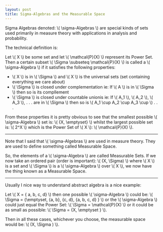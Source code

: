 ```yaml
---
layout: post
title: Sigma-Algebras and the Measurable Space
---
```


Sigma Algebras denoted: \\( \sigma-Algebras \\) are special kinds of sets used primarily in measure theory with applications in analysis and probability.

The technical definition is:

Let \\( X \\) be some set and let \\( \mathcal{P}(X) \\) represent its Power Set. Then a certain subset \\( \Sigma \subseteq \mathcal{P}(X) \\) is called a \\( \sigma-Algebra \\) if it satisfies the following properties:

* \\( X \\) is in \\( \Sigma \\) and \\( X \\) is the universal sets (set containing everything we care about)
* \\( \Sigma \\) is closed under complementation ie: If \\( A \\) is in \\( \Sigma \\) then so is its compllement
* \\( \Sigma \\) is closed under countable unionis ie: If \\( A_1 \\), \\( A_2 \\), \\( A_3 \\), . . . are in \\( \Sigma \\) then so is \\( A_1 \cup A_2 \cup A_3 \cup \\) . . .

From these properties it is pretty obvious to see that the smallest possible \\( \sigma-Algebra \\) set is: \\( \{X, \emptyset\} \\) whilst the largest possible set is: \\( 2^X \\) which is the Power Set of \\( X \\): \\( \mathcal{P}(X) \\).

---

Note that I said that \\( \sigma-Algebras \\) are used in measure theory. They are used to define something called Measurable Space.

So, the elements of a \\( \sigma-Algebra \\) are called Measurable Sets. If we now take an ordered pair (order is important): \\( (X, \Sigma) \\) where \\( X \\) is a set and \\( \Sigma \\) is a \\( \sigma-Algebra \\) over \\( X \\), we now have the thing known as a Measurable Space. 

---

Usually I nice way to understand abstract algebra is a nice example:

Let \\( X = \{ a, b, c, d\} \\) then one possible \\( \sigma-Algebra \\) could be: \\( \Sigma = \{\emptyset, \{a, b\}, \{c, d\}, \{a, b, c, d\} \} \\) or the \\( \sigma-Algebra \\) could just equal the Power Set: \\( \Sigma = \mathcal{P}(X) \\) or it could be as small as possible: \\( \Sigma = \{X, \emptyset \} \\).

Then in all these cases, whichever you choose, the measurable space would be: \\( (X, \Sigma ) \\).
